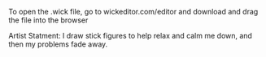 To open the .wick file, go to wickeditor.com/editor and download and drag the file into the browser


Artist Statment: I draw stick figures to help relax and calm me down, and then my problems fade away.
